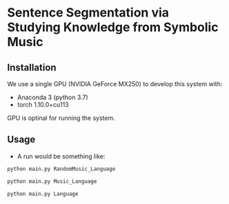 # Sentence Segmentation via Studying Knowledge from Symbolic Music

## Installation

We use a single GPU (NVIDIA GeForce MX250) to develop this system with:
- Anaconda 3 (python 3.7)
- torch 1.10.0+cu113

GPU is optinal for running the system.


## Usage

- A run would be something like:

```bash
python main.py RandomMusic_Language
```

```bash
python main.py Music_Language
```

```bash
python main.py Language
```
